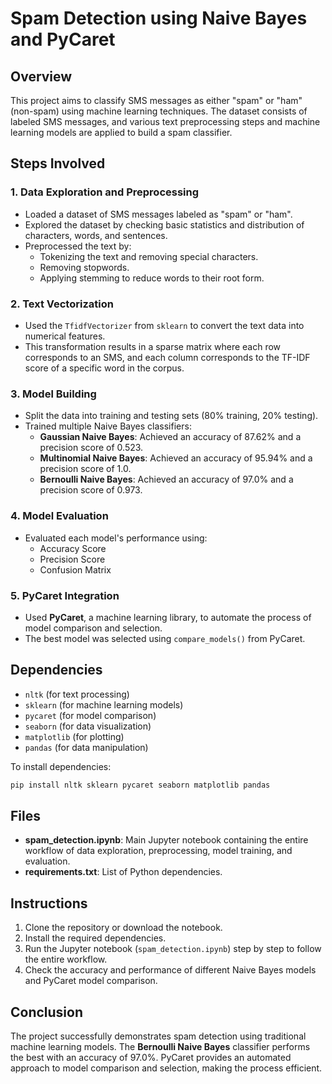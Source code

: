 # Spam Detection using Naive Bayes and PyCaret

## Overview

This project aims to classify SMS messages as either "spam" or "ham" (non-spam) using machine learning techniques. The dataset consists of labeled SMS messages, and various text preprocessing steps and machine learning models are applied to build a spam classifier.

## Steps Involved

### 1. **Data Exploration and Preprocessing**
   - Loaded a dataset of SMS messages labeled as "spam" or "ham".
   - Explored the dataset by checking basic statistics and distribution of characters, words, and sentences.
   - Preprocessed the text by:
     - Tokenizing the text and removing special characters.
     - Removing stopwords.
     - Applying stemming to reduce words to their root form.

### 2. **Text Vectorization**
   - Used the `TfidfVectorizer` from `sklearn` to convert the text data into numerical features.
   - This transformation results in a sparse matrix where each row corresponds to an SMS, and each column corresponds to the TF-IDF score of a specific word in the corpus.

### 3. **Model Building**
   - Split the data into training and testing sets (80% training, 20% testing).
   - Trained multiple Naive Bayes classifiers:
     - **Gaussian Naive Bayes**: Achieved an accuracy of 87.62% and a precision score of 0.523.
     - **Multinomial Naive Bayes**: Achieved an accuracy of 95.94% and a precision score of 1.0.
     - **Bernoulli Naive Bayes**: Achieved an accuracy of 97.0% and a precision score of 0.973.

### 4. **Model Evaluation**
   - Evaluated each model's performance using:
     - Accuracy Score
     - Precision Score
     - Confusion Matrix

### 5. **PyCaret Integration**
   - Used **PyCaret**, a machine learning library, to automate the process of model comparison and selection.
   - The best model was selected using `compare_models()` from PyCaret.


## Dependencies

- `nltk` (for text processing)
- `sklearn` (for machine learning models)
- `pycaret` (for model comparison)
- `seaborn` (for data visualization)
- `matplotlib` (for plotting)
- `pandas` (for data manipulation)

To install dependencies:

```bash
pip install nltk sklearn pycaret seaborn matplotlib pandas
```

## Files

- **spam_detection.ipynb**: Main Jupyter notebook containing the entire workflow of data exploration, preprocessing, model training, and evaluation.
- **requirements.txt**: List of Python dependencies.

## Instructions

1. Clone the repository or download the notebook.
2. Install the required dependencies.
3. Run the Jupyter notebook (`spam_detection.ipynb`) step by step to follow the entire workflow.
4. Check the accuracy and performance of different Naive Bayes models and PyCaret model comparison.

## Conclusion

The project successfully demonstrates spam detection using traditional machine learning models. The **Bernoulli Naive Bayes** classifier performs the best with an accuracy of 97.0%. PyCaret provides an automated approach to model comparison and selection, making the process efficient.
